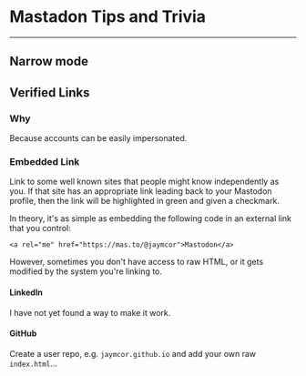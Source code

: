 # Mastadon Tips and Trivia

----------------------------------------------------------------------------

## Narrow mode


## Verified Links

### Why

Because accounts can be easily impersonated.

### Embedded Link

Link to some well known sites that people might know independently as you.
If that site has an appropriate link leading back to your Mastodon profile,
then the link will be highlighted in green and given a checkmark.

In theory, it's as simple as embedding the following code in an external
link that you control:

```
<a rel="me" href="https://mas.to/@jaymcor">Mastodon</a>
```

However, sometimes you don't have access to raw HTML, or it gets modified
by the system you're linking to.

#### LinkedIn

I have not yet found a way to make it work.

#### GitHub

Create a user repo, e.g. `jaymcor.github.io` and add your own raw `index.html`...

